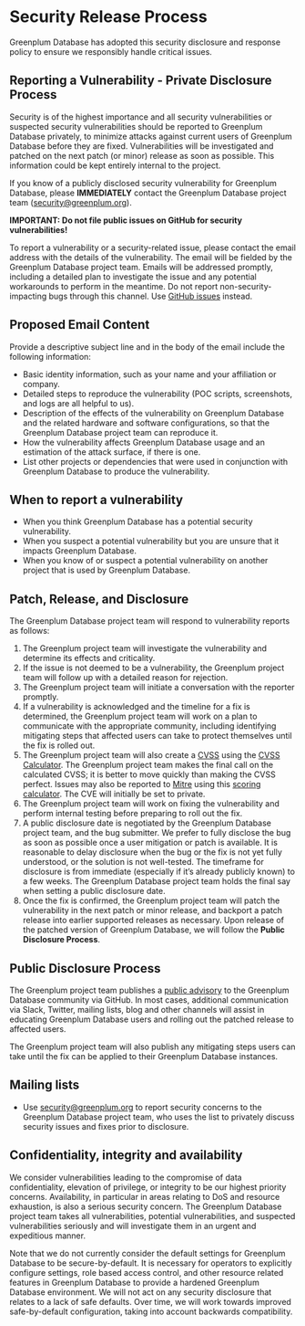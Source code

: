 # Security Release Process
 
Greenplum Database has adopted this security disclosure and response policy to
ensure we responsibly handle critical issues.

## Reporting a Vulnerability - Private Disclosure Process

Security is of the highest importance and all security vulnerabilities or
suspected security vulnerabilities should be reported to Greenplum Database
privately, to minimize attacks against current users of Greenplum Database
before they are fixed. Vulnerabilities will be investigated and patched on the
next patch (or minor) release as soon as possible. This information could be
kept entirely internal to the project.

If you know of a publicly disclosed security vulnerability for Greenplum
Database, please **IMMEDIATELY** contact the Greenplum Database project team
(security@greenplum.org).

**IMPORTANT: Do not file public issues on GitHub for security vulnerabilities!**

To report a vulnerability or a security-related issue, please contact the email
address with the details of the vulnerability. The email will be fielded by the
Greenplum Database project team. Emails will be addressed promptly, including a
detailed plan to investigate the issue and any potential workarounds to perform
in the meantime. Do not report non-security-impacting bugs through this
channel. Use [GitHub issues](https://github.com/greenplum-db/gpdb/issues)
instead.

## Proposed Email Content

Provide a descriptive subject line and in the body of the email include the
following information:

* Basic identity information, such as your name and your affiliation or company.
* Detailed steps to reproduce the vulnerability  (POC scripts, screenshots, and
  logs are all helpful to us).
* Description of the effects of the vulnerability on Greenplum Database and the
  related hardware and software configurations, so that the Greenplum Database
  project team can reproduce it.
* How the vulnerability affects Greenplum Database usage and an estimation of
  the attack surface, if there is one.
* List other projects or dependencies that were used in conjunction with
  Greenplum Database to produce the vulnerability.

## When to report a vulnerability

* When you think Greenplum Database has a potential security vulnerability.
* When you suspect a potential vulnerability but you are unsure that it impacts
  Greenplum Database.
* When you know of or suspect a potential vulnerability on another project that
  is used by Greenplum Database.

## Patch, Release, and Disclosure

The Greenplum Database project team will respond to vulnerability reports as
follows:

1. The Greenplum project team will investigate the vulnerability and determine
its effects and criticality.
2. If the issue is not deemed to be a vulnerability, the Greenplum project team
will follow up with a detailed reason for rejection.
3. The Greenplum project team will initiate a conversation with the reporter
promptly.
4. If a vulnerability is acknowledged and the timeline for a fix is determined,
the Greenplum project team will work on a plan to communicate with the
appropriate community, including identifying mitigating steps that affected
users can take to protect themselves until the fix is rolled out.
5. The Greenplum project team will also create a
[CVSS](https://www.first.org/cvss/specification-document) using the [CVSS
Calculator](https://www.first.org/cvss/calculator/3.0). The Greenplum project
team makes the final call on the calculated CVSS; it is better to move quickly
than making the CVSS perfect. Issues may also be reported to
[Mitre](https://cve.mitre.org/) using this [scoring
calculator](https://nvd.nist.gov/vuln-metrics/cvss/v3-calculator). The CVE will
initially be set to private.
6. The Greenplum project team will work on fixing the vulnerability and perform
internal testing before preparing to roll out the fix.
7. A public disclosure date is negotiated by the Greenplum Database project
team, and the bug submitter. We prefer to fully disclose the bug as soon as
possible once a user mitigation or patch is available. It is reasonable to
delay disclosure when the bug or the fix is not yet fully understood, or the
solution is not well-tested. The timeframe for disclosure is from immediate
(especially if it’s already publicly known) to a few weeks. The Greenplum
Database project team holds the final say when setting a public disclosure
date.
8. Once the fix is confirmed, the Greenplum project team will patch the
vulnerability in the next patch or minor release, and backport a patch release
into earlier supported releases as necessary. Upon release of the patched
version of Greenplum Database, we will follow the **Public Disclosure
Process**.

## Public Disclosure Process

The Greenplum project team publishes a [public
advisory](https://github.com/greenplum-db/gpdb/security/advisories?state=published)
to the Greenplum Database community via GitHub. In most cases, additional
communication via Slack, Twitter, mailing lists, blog and other channels will
assist in educating Greenplum Database users and rolling out the patched
release to affected users.

The Greenplum project team will also publish any mitigating steps users can
take until the fix can be applied to their Greenplum Database instances.

## Mailing lists

* Use security@greenplum.org to report security concerns to the Greenplum
  Database project team, who uses the list to privately discuss security issues
  and fixes prior to disclosure.

## Confidentiality, integrity and availability

We consider vulnerabilities leading to the compromise of data confidentiality,
elevation of privilege, or integrity to be our highest priority concerns.
Availability, in particular in areas relating to DoS and resource exhaustion,
is also a serious security concern. The Greenplum Database project team takes
all vulnerabilities, potential vulnerabilities, and suspected vulnerabilities
seriously and will investigate them in an urgent and expeditious manner.

Note that we do not currently consider the default settings for Greenplum
Database to be secure-by-default. It is necessary for operators to explicitly
configure settings, role based access control, and other resource related
features in Greenplum Database to provide a hardened Greenplum Database
environment. We will not act on any security disclosure that relates to a lack
of safe defaults. Over time, we will work towards improved safe-by-default
configuration, taking into account backwards compatibility.
